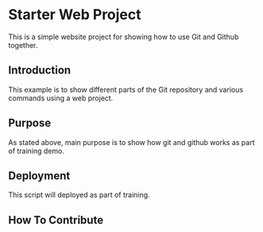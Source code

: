 # Starter Web Project

This is a simple website project for
showing how to use Git and Github together.

## Introduction

This example is to show different parts
of the Git repository and various commands
using a web project.

## Purpose

As stated above, main purpose is to show
how git and github works as part of training demo.

## Deployment

This script will deployed as part of training.

## How To Contribute